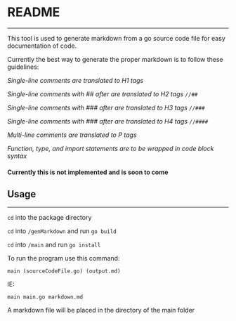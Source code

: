 # README
---

This tool is used to generate markdown from a go source code file for easy documentation of code.

Currently the best way to generate the proper markdown is to follow these guidelines:

*Single-line comments are translated to H1 tags*

*Single-line comments with ## after are translated to H2 tags*
`//##`

*Single-line comments with ### after are translated to H3 tags*
`//###`

*Single-line comments with ### after are translated to H4 tags*
`//####`

*Multi-line comments are translated to P tags*

*Function, type, and import statements are to be wrapped in code block syntax*
#### Currently this is not implemented and is soon to come

## Usage
---

`cd` into the package directory

`cd` into `/genMarkdown` and run `go build`

`cd` into `/main` and run `go install`

To run the program use this command:

```
main (sourceCodeFile.go) (output.md)
```
IE:
```
main main.go markdown.md
```

A markdown file will be placed in the directory of the main folder
